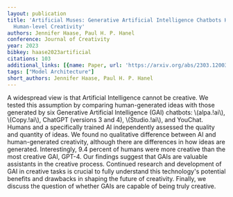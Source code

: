 ```yaml
---
layout: publication
title: 'Artificial Muses: Generative Artificial Intelligence Chatbots Have Risen To
  Human-level Creativity'
authors: Jennifer Haase, Paul H. P. Hanel
conference: Journal of Creativity
year: 2023
bibkey: haase2023artificial
citations: 103
additional_links: [{name: Paper, url: 'https://arxiv.org/abs/2303.12003'}]
tags: ["Model Architecture"]
short_authors: Jennifer Haase, Paul H. P. Hanel
---
```

A widespread view is that Artificial Intelligence cannot be creative. We
tested this assumption by comparing human-generated ideas with those generated
by six Generative Artificial Intelligence (GAI) chatbots: \\(alpa.\!ai\\),
\\(Copy.\!ai\\), ChatGPT (versions 3 and 4), \\(Studio.\!ai\\), and YouChat. Humans and
a specifically trained AI independently assessed the quality and quantity of
ideas. We found no qualitative difference between AI and human-generated
creativity, although there are differences in how ideas are generated.
Interestingly, 9.4 percent of humans were more creative than the most creative
GAI, GPT-4. Our findings suggest that GAIs are valuable assistants in the
creative process. Continued research and development of GAI in creative tasks
is crucial to fully understand this technology's potential benefits and
drawbacks in shaping the future of creativity. Finally, we discuss the question
of whether GAIs are capable of being truly creative.